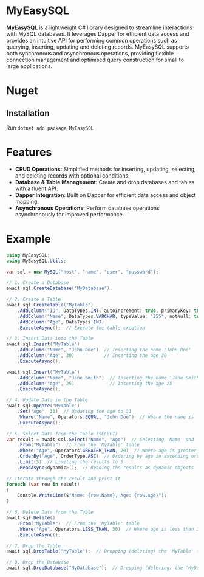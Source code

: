 
# MyEasySQL
**MyEasySQL** is a lightweight C# library designed to streamline interactions with MySQL databases. It leverages Dapper for efficient data access and provides an intuitive API for performing common operations such as querying, inserting, updating and deleting records. MyEasySQL supports both synchronous and asynchronous operations, providing flexible connection management and optimised query construction for small to large applications.

# Nuget

## Installation
Run `dotnet add package MyEasySQL`

# Features
- **CRUD Operations**: Simplified methods for inserting, updating, selecting, and deleting records with optional conditions.
- **Database & Table Management**: Create and drop databases and tables with a fluent API.
- **Dapper Integration**: Built on Dapper for efficient data access and object mapping.
- **Asynchronous Operations**: Perform database operations asynchronously for improved performance.

# Example

```csharp
using MyEasySQL;
using MyEasySQL.Utils;

var sql = new MySQL("host", "name", "user", "password");

// 1. Create a Database
await sql.CreateDatabase("MyDatabase");

// 2. Create a Table
await sql.CreateTable("MyTable")
    .AddColumn("ID", DataTypes.INT, autoIncrement: true, primaryKey: true)  // Adding a primary key with auto-increment
    .AddColumn("Name", DataTypes.VARCHAR, typeValue: "255", notNull: true)   // Adding a non-nullable VARCHAR column
    .AddColumn("Age", DataTypes.INT)                                       // Adding an integer column for age
    .ExecuteAsync();  // Execute the table creation

// 3. Insert Data into the Table
await sql.Insert("MyTable")
    .AddColumn("Name", "John Doe")  // Inserting the name 'John Doe'
    .AddColumn("Age", 30)           // Inserting the age 30
    .ExecuteAsync();

await sql.Insert("MyTable")
    .AddColumn("Name", "Jane Smith")  // Inserting the name 'Jane Smith'
    .AddColumn("Age", 25)             // Inserting the age 25
    .ExecuteAsync();

// 4. Update Data in the Table
await sql.Update("MyTable")
    .Set("Age", 31)  // Updating the age to 31
    .Where("Name", Operators.EQUAL, "John Doe")  // Where the name is 'John Doe'
    .ExecuteAsync();

// 5. Select Data from the Table (SELECT)
var result = await sql.Select("Name", "Age")  // Selecting 'Name' and 'Age' columns
    .From("MyTable")  // From the 'MyTable' table
    .Where("Age", Operators.GREATER_THAN, 20)  // Where age is greater than 20
    .OrderBy("Age", OrderType.ASC)  // Ordering by age in ascending order
    .Limit(5)  // Limiting the results to 5
    .ReadAsync<dynamic>();  // Reading the results as dynamic objects

// Iterate through the result and print it
foreach (var row in result)
{
    Console.WriteLine($"Name: {row.Name}, Age: {row.Age}");
}

// 6. Delete Data from the Table
await sql.Delete()
    .From("MyTable")  // From the 'MyTable' table
    .Where("Age", Operators.LESS_THAN, 30)  // Where age is less than 30
    .ExecuteAsync();

// 7. Drop the Table
await sql.DropTable("MyTable");  // Dropping (deleting) the 'MyTable' table

// 8. Drop the Database
await sql.DropDatabase("MyDatabase");  // Dropping (deleting) the 'MyDatabase' database

```
